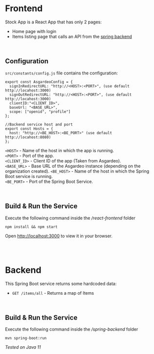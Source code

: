 # Frontend

Stock App is a React App that has only 2 pages:
* Home page with login
* Items listing page that calls an API from the [spring backend](https://github.com/viggnah/asgardeo-sample/tree/v1.0/spring-backend)

<br/>

## Configuration

`src/constants/config.js` file contains the configuration:

```
export const AsgardeoConfig = {
  signInRedirectURL: "http://<HOST>:<PORT>", (use default http://locahost:3000)
  signOutRedirectURL: "http://<HOST>:<PORT>", (use default http://locahost:3000)
  clientID:"<CLIENT_ID>",
  baseUrl: "<BASE_URL>",
  scope: ["openid", "profile"]
};

//Backend service host and port
export const Hosts = {
  host: "http://<BE_HOST>:<BE_PORT>" (use default http://locahost:8080)
};
```

`<HOST>` - Name of the host in which the app is running. \
`<PORT>` - Port of the app. \
`<CLIENT_ID>` - Client ID of the app (Taken from Asgardeo). \
`<BASE_URL>` - Base URL of the Asgardeo instance (depending on the organization created).
`<BE_HOST>` - Name of the host in which the Spring Boot service is running. \
`<BE_PORT>` - Port of the Spring Boot Service.    

<br/>

## Build & Run the Service

Execute the following command inside the */react-frontend* folder

```
npm install && npm start
```

Open [http://localhost:3000](http://localhost:3000) to view it in your browser.

<br/>
<br/>

# Backend

This Spring Boot service returns some hardcoded data:
* `GET /items/all` - Returns a map of Items

<br/>

## Build & Run the Service

Execute the following command inside the */spring-backend* folder

```
mvn spring-boot:run
```
*Tested on Java 11*

